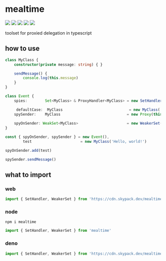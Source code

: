 # mealtime
[![](https://badgen.net/packagephobia/install/mealtime?icon=npm&label&color=black&scale=1.3)](https://www.npmjs.com/package/mealtime) [![](https://badgen.net/npm/types/tslib?icon=typescript&label&color=black&scale=1.3)](https://github.com/domrally/mealtime/blob/main/code/context.d.ts) [![](https://badgen.net/badge/license/Fair?color=grey&scale=1.3)](https://github.com/domrally/mealtime/blob/main/LICENSE) [![](https://badgen.net/github/tag/domrally/mealtime?icon=git&label&color=grey&scale=1.3)](https://github.com/domrally/mealtime/releases) [![](https://badgen.net/github/status/domrally/mealtime?icon=github&label&color=black&scale=1.3)](https://github.com/domrally/mealtime/actions)

toolset for proxied delegation in typescript

## how to use

```ts
class MyClass {
	constructor(private message: string) { }

	sendMessage() {
		console.log(this.message)
	}
}

class Event {
    spies:        Set<MyClass> & ProxyHandler<MyClass> = new SetHandler()

	 defaultCase:  MyClass                              = new MyClass('no spies')
    spySender:    MyClass                              = new Proxy(this.defaultCase, this.spies)
	 
    spyOnSender: WeakSet<MyClass>                      = new WeakerSet(this.spies)
}

const { spyOnSender, spySender } = new Event(),
        test                      = new MyClass('Hello, world!')

spyOnSender.add(test)

spySender.sendMessage()

```

## what to import

### web
```js
import { SetHandler, WeakerSet } from 'https://cdn.skypack.dev/mealtime?min'
```

### node
```
npm i mealtime
```
```js
import { SetHandler, WeakerSet } from 'mealtime'
```

### deno
```ts
import { SetHandler, WeakerSet } from 'https://cdn.skypack.dev/mealtime?dts'
```
